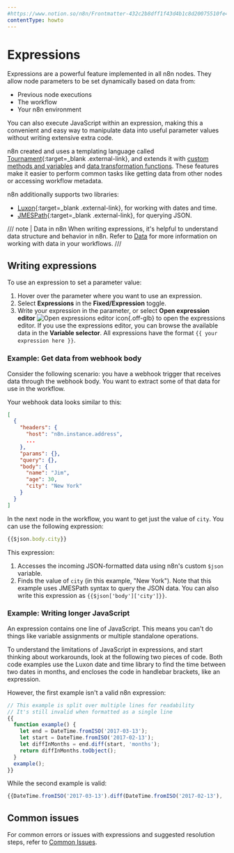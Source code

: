 ```yaml
---
#https://www.notion.so/n8n/Frontmatter-432c2b8dff1f43d4b1c8d20075510fe4
contentType: howto
---
```


# Expressions

Expressions are a powerful feature implemented in all n8n nodes. They allow node parameters to be set dynamically based on data from:

- Previous node executions
- The workflow
- Your n8n environment

You can also execute JavaScript within an expression, making this a convenient and easy way to manipulate data into useful parameter values without writing extensive extra code.

n8n created and uses a templating language called [Tournament](https://github.com/n8n-io/tournament){:target=_blank .external-link}, and extends it with [custom methods and variables](/code/builtin/overview.md) and [data transformation functions](/code/builtin/data-transformation-functions/index.md). These features make it easier to perform common tasks like getting data from other nodes or accessing workflow metadata.

n8n additionally supports two libraries:

- [Luxon](https://github.com/moment/luxon/){:target=_blank .external-link}, for working with dates and time.
- [JMESPath](https://jmespath.org/){:target=_blank .external-link}, for querying JSON.

/// note | Data in n8n
When writing expressions, it's helpful to understand data structure and behavior in n8n. Refer to [Data](/data/overview.md) for more information on working with data in your workflows.
///

## Writing expressions

To use an expression to set a parameter value:

1. Hover over the parameter where you want to use an expression.
2. Select **Expressions** in the **Fixed/Expression** toggle.
3. Write your expression in the parameter, or select **Open expression editor** <span class="inline-image">![Open expressions editor icon](/_images/common-icons/open-expression-editor.png){.off-glb}</span> to open the expressions editor. If you use the expressions editor, you can browse the available data in the **Variable selector**. All expressions have the format `{{ your expression here }}`.


### Example: Get data from webhook body

Consider the following scenario: you have a webhook trigger that receives data through the webhook body. You want to extract some of that data for use in the workflow.

Your webhook data looks similar to this:


```json
[
  {
    "headers": {
      "host": "n8n.instance.address",
      ...
    },
    "params": {},
    "query": {},
    "body": {
      "name": "Jim",
      "age": 30,
      "city": "New York"
    }
  }
]
```


In the next node in the workflow, you want to get just the value of `city`. You can use the following expression:


```js
{{$json.body.city}}
```

This expression:

1. Accesses the incoming JSON-formatted data using n8n's custom `$json` variable.
2. Finds the value of `city` (in this example, "New York"). Note that this example uses JMESPath syntax to query the JSON data. You can also write this expression as `{{$json['body']['city']}}`.


### Example: Writing longer JavaScript

An expression contains one line of JavaScript. This means you can't do things like variable assignments or multiple standalone operations.

To understand the limitations of JavaScript in expressions, and start thinking about workarounds, look at the following two pieces of code. Both code examples use the Luxon date and time library to find the time between two dates in months, and encloses the code in handlebar brackets, like an expression.

However, the first example isn't a valid n8n expression:

```js
// This example is split over multiple lines for readability
// It's still invalid when formatted as a single line
{{
  function example() {
    let end = DateTime.fromISO('2017-03-13');
    let start = DateTime.fromISO('2017-02-13');
    let diffInMonths = end.diff(start, 'months');
    return diffInMonths.toObject();
  }
  example();
}}
```

While the second example is valid:

```js
{{DateTime.fromISO('2017-03-13').diff(DateTime.fromISO('2017-02-13'), 'months').toObject()}}
```

## Common issues

For common errors or issues with expressions and suggested resolution steps, refer to [Common Issues](/code/cookbook/expressions/common-issues.md).
